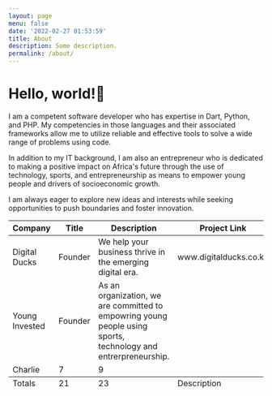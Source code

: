 ```yaml
---
layout: page
menu: false
date: '2022-02-27 01:53:59'
title: About
description: Some description.
permalink: /about/
---
```


# Hello, world!👋

I am a competent software developer who has expertise in Dart, Python, and PHP. My competencies in those languages and their associated frameworks allow me to utilize reliable and effective tools to solve a wide range of problems using code.

In addition to my IT background, I am also an entrepreneur who is dedicated to making a positive impact on Africa's future through the use of technology, sports, and entrepreneurship as means to empower young people and drivers of socioeconomic growth.

I am always eager to explore new ideas and interests while seeking opportunities to push boundaries and foster innovation.

<table>
  <thead>
    <tr>
      <th>Company</th>
      <th>Title</th>
      <th>Description</th>
      <th>Project Link</th>
    </tr>
  </thead>
  <tfoot>
    <tr>
      <td>Totals</td>
      <td>21</td>
      <td>23</td>
      <td>Description</td>
    </tr>
  </tfoot>
  <tbody>
    <tr>
      <td>Digital Ducks</td>
      <td>Founder</td>
      <td>We help your business thrive in the emerging digital era.</td>
      <td>www.digitalducks.co.ke</td>
    </tr>
    <tr>
      <td>Young Invested</td>
      <td>Founder</td>
      <td>As an organization, we are committed to empowring young people using sports, technology and entrerpreneurship.</td>
    </tr>
    <tr>
      <td>Charlie</td>
      <td>7</td>
      <td>9</td>
    </tr>
  </tbody>
</table>

